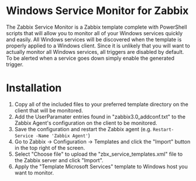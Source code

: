 # Windows Service Monitor for Zabbix
The Zabbix Service Monitor is a Zabbix template complete with PowerShell scripts that will allow you to monitor all of your Windows services quickly and easily. All Windows services will be discovered when the template is properly applied to a Windows client. Since it is unlikely that you will want to actually monitor all Windows services, all triggers are disabled by default. To be alerted when a service goes down simply enable the generated trigger.

# Installation
  1. Copy all of the included files to your preferred template directory on the client that will be monitored.
  2. Add the UserParamater entries found in "zabbix3.0_addconf.txt" to the Zabbix Agent's configuration on the client to be monitored.
  3. Save the configuration and restart the Zabbix agent (e.g. `Restart-Service -Name 'Zabbix Agent'`)
  4. Go to Zabbix -> Configuration -> Templates and click the "Import" button in the top right of the screen.
  5. Select "Choose file" to upload the "zbx_service_templates.xml" file to the Zabbix server and click "Import".
  6. Apply the "Template Microsoft Services" template to Windows host you want to monitor.
